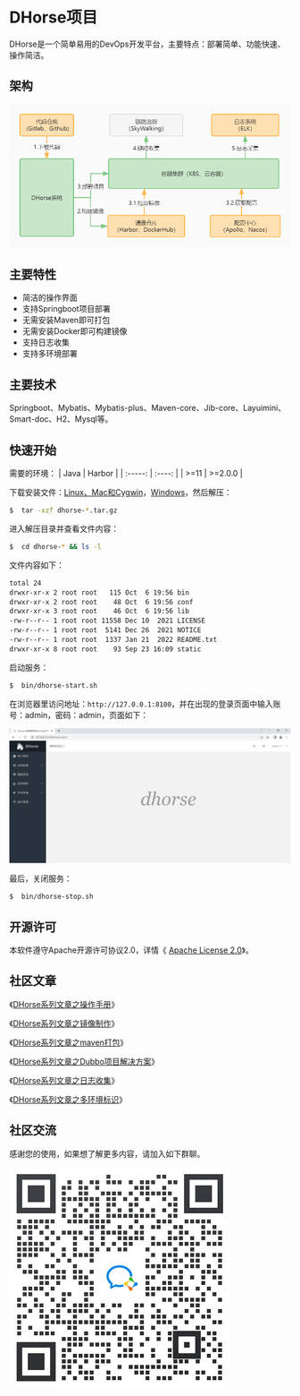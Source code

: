 # DHorse项目
DHorse是一个简单易用的DevOps开发平台，主要特点：部署简单、功能快速、操作简洁。

## 架构
![Image text](./static/images/architecture.jpg)

## 主要特性
* 简洁的操作界面
* 支持Springboot项目部署
* 无需安装Maven即可打包
* 无需安装Docker即可构建镜像
* 支持日志收集
* 支持多环境部署

## 主要技术
Springboot、Mybatis、Mybatis-plus、Maven-core、Jib-core、Layuimini、Smart-doc、H2、Mysql等。

## 快速开始
需要的环境：
| Java | Harbor |
| :-----: | :----: |
| >=11 | >=2.0.0 |

下载安装文件：[Linux、Mac和Cygwin](https://github.com/tiandizhiguai/dhorse/releases/download/release-0.9.1-beta/dhorse-0.9.1-beta-x64_bin-unix.tar.gz)，[Windows](https://github.com/tiandizhiguai/dhorse/releases/download/release-0.9.1-beta/dhorse-0.9.1-beta-x64_bin-windows.zip)，然后解压：

```bash
$  tar -xzf dhorse-*.tar.gz
```

进入解压目录并查看文件内容：

```bash
$  cd dhorse-* && ls -l
```

文件内容如下：

```bash
total 24
drwxr-xr-x 2 root root   115 Oct  6 19:56 bin
drwxr-xr-x 2 root root    48 Oct  6 19:56 conf
drwxr-xr-x 3 root root    46 Oct  6 19:56 lib
-rw-r--r-- 1 root root 11558 Dec 10  2021 LICENSE
-rw-r--r-- 1 root root  5141 Dec 26  2021 NOTICE
-rw-r--r-- 1 root root  1337 Jan 21  2022 README.txt
drwxr-xr-x 8 root root    93 Sep 23 16:09 static
```

启动服务：

```bash
$  bin/dhorse-start.sh
```

在浏览器里访问地址：`http://127.0.0.1:8100`，并在出现的登录页面中输入账号：admin，密码：admin，页面如下：

![Image text](./static/images/home.jpg)

最后，关闭服务：

```bash
$  bin/dhorse-stop.sh
```

## 开源许可

本软件遵守Apache开源许可协议2.0，详情《 [Apache License 2.0](http://www.apache.org/licenses/LICENSE-2.0)》。

## 社区文章
《[DHorse系列文章之操作手册](https://blog.csdn.net/huashetianzu/article/details/127560678)》

《[DHorse系列文章之镜像制作](https://blog.csdn.net/huashetianzu/article/details/127376460)》

《[DHorse系列文章之maven打包](https://blog.csdn.net/huashetianzu/article/details/127481538)》

《[DHorse系列文章之Dubbo项目解决方案](https://blog.csdn.net/huashetianzu/article/details/127560873)》

《[DHorse系列文章之日志收集](https://blog.csdn.net/huashetianzu/article/details/127697038)》

《[DHorse系列文章之多环境标识](https://blog.csdn.net/huashetianzu/article/details/127696995)》

## 社区交流

感谢您的使用，如果想了解更多内容，请加入如下群聊。

<img  src="./static/images/weixin.jpg" align='left'/> 

